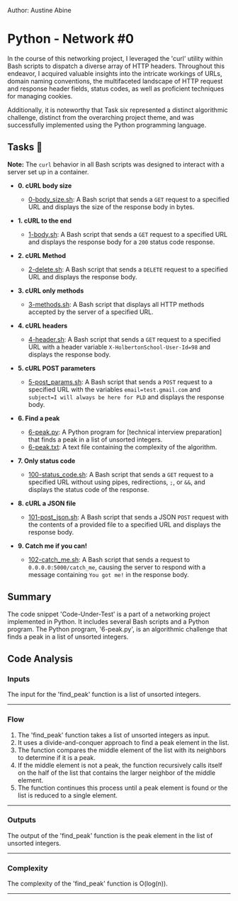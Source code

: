 Author: Austine Abine

# Python - Network #0

In the course of this networking project, I leveraged the 'curl' utility within Bash scripts to dispatch a diverse array of HTTP headers. Throughout this endeavor, I acquired valuable insights into the intricate workings of URLs, domain naming conventions, the multifaceted landscape of HTTP request and response header fields, status codes, as well as proficient techniques for managing cookies.

Additionally, it is noteworthy that Task six represented a distinct algorithmic challenge, distinct from the overarching project theme, and was successfully implemented using the Python programming language.

## Tasks :page_with_curl:

**Note:** The `curl` behavior in all Bash scripts was designed to interact with a
server set up in a container.

* **0. cURL body size**
  - [0-body_size.sh](./0-body_size.sh): A Bash script that sends a `GET` request to
  a specified URL and displays the size of the response body in bytes.

* **1. cURL to the end**
  - [1-body.sh](./1-body.sh): A Bash script that sends a `GET` request to a specified
  URL and displays the response body for a `200` status code response.

* **2. cURL Method**
  - [2-delete.sh](./2-delete.sh): A Bash script that sends a `DELETE` request to a specified
  URL and displays the response body.

* **3. cURL only methods**
  - [3-methods.sh](./3-methods.sh): A Bash script that displays all HTTP methods
  accepted by the server of a specified URL.

* **4. cURL headers**
  - [4-header.sh](./4-header.sh): A Bash script that sends a `GET` request to a
  specified URL with a header variable `X-HolbertonSchool-User-Id=98` and displays
  the response body.

* **5. cURL POST parameters**
  - [5-post_params.sh](./5-post_params.sh): A Bash script that sends a `POST`
  request to a specified URL with the variables `email=test.gmail.com` and
  `subject=I will always be here for PLD` and displays the response body.

* **6. Find a peak**
  - [6-peak.py](./6-peak.py): A Python program for [technical interview preparation] that finds a peak in a list of unsorted integers.
  - [6-peak.txt](./6-peak.txt): A text file containing the complexity of the
  algorithm.

* **7. Only status code**
  - [100-status_code.sh](./100-status_code.sh): A Bash script that sends a `GET`
  request to a specified URL without using pipes, redirections, `;`, or `&&`, and
  displays the status code of the response.

* **8. cURL a JSON file**
  - [101-post_json.sh](./101-post_json.sh): A Bash script that sends a JSON `POST`
  request with the contents of a provided file to a specified URL and displays the
  response body.

* **9. Catch me if you can!**
  - [102-catch_me.sh](./102-catch_me.sh): A Bash script that sends a request to
  `0.0.0.0:5000/catch_me`, causing the server to respond with a message
  containing `You got me!` in the response body.

## Summary
The code snippet 'Code-Under-Test' is a part of a networking project implemented in Python. It includes several Bash scripts and a Python program. The Python program, '6-peak.py', is an algorithmic challenge that finds a peak in a list of unsorted integers.

## Code Analysis

### Inputs
The input for the 'find_peak' function is a list of unsorted integers.
___
### Flow
1. The 'find_peak' function takes a list of unsorted integers as input.
2. It uses a divide-and-conquer approach to find a peak element in the list.
3. The function compares the middle element of the list with its neighbors to determine if it is a peak.
4. If the middle element is not a peak, the function recursively calls itself on the half of the list that contains the larger neighbor of the middle element.
5. The function continues this process until a peak element is found or the list is reduced to a single element.
___
### Outputs
The output of the 'find_peak' function is the peak element in the list of unsorted integers.
___
### Complexity
The complexity of the 'find_peak' function is O(log(n)).
___